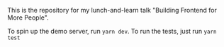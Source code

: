 This is the repository for my lunch-and-learn talk "Building Frontend for More People".

To spin up the demo server, run `yarn dev`. To run the tests, just run `yarn test`
